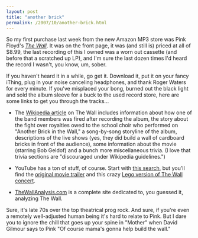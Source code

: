 ```yaml
---
layout: post
title: "another brick"
permalink: /2007/10/another-brick.html
---
```


So my first purchase last week from the new Amazon MP3 store was Pink Floyd's _[The Wall](http://www.amazon.com/exec/obidos/ASIN/B000SXMQ24/statingtheobviou/ref=nosim/)_. It was on the front page, it was (and still is) priced at all of $8.99, the last recording of this I owned was a worn out cassette (and before that a scratched up LP), and I'm sure the last dozen times I'd heard the record I wasn't, you know, um, sober.

If you haven't heard it in a while, go get it. Download it, put it on your fancy iThing, plug in your noise canceling headphones, and thank Roger Waters for every minute. If you've misplaced your bong, burned out the black light and sold the album sleeve for a buck to the used record store, here are some links to get you through the tracks...

*   The [Wikipedia article](http://en.wikipedia.org/wiki/The_Wall) on The Wall includes information about how one of the band members was fired after recording the album, the story about the fight over royalties owed to the school choir who performed on "Another Brick in the Wall," a song-by-song storyline of the album, descriptions of the live shows (yes, they did build a wall of cardboard bricks in front of the audience), some information about the movie (starring Bob Geldof) and a bunch more miscellaneous trivia. (I love that trivia sections are "discouraged under Wikipedia guidelines.")
    
*   YouTube has a ton of stuff, of course. Start with [this search](http://www.youtube.com/results?search_query=pink+floyd+the+wall&search=Search), but you'll find the [original movie trailer](http://www.youtube.com/watch?v=djTU80l0ZE4) and this crazy [Lego version of The Wall concert](http://www.youtube.com/watch?v=Jp-7UCOHznw).
    
*   [TheWallAnalysis.com](http://www.thewallanalysis.com/) is a complete site dedicated to, you guessed it, analyzing The Wall.
    

Sure, it's late 70s over the top theatrical prog rock. And sure, if you're even a remotely well-adjusted human being it's hard to relate to Pink. But I dare you to ignore the chill that goes up your spine in "Mother" when David Gilmour says to Pink "Of course mama's gonna help build the wall."